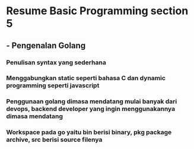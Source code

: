 # Resume Basic Programming section 5

## - Pengenalan Golang

### Penulisan syntax yang sederhana

### Menggabungkan static seperti bahasa C dan dynamic programming seperti javascript

### Penggunaan golang dimasa mendatang mulai banyak dari devops, backend developer yang ingin menggunakannya dimasa mendatang

### Workspace pada go yaitu bin berisi binary, pkg package archive, src berisi source filenya
